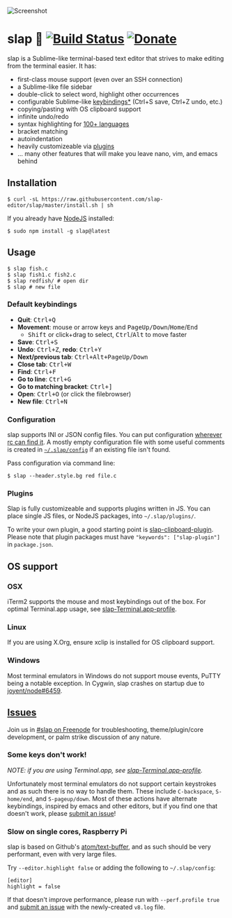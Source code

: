 ![Screenshot](https://raw.githubusercontent.com/slap-editor/slap/master/screenshot.png)

slap :wave: [![Build Status](https://img.shields.io/travis/slap-editor/slap.svg)](https://travis-ci.org/slap-editor/slap) [![Donate](https://img.shields.io/gratipay/slap.svg)](https://gratipay.com/slap/)
====

slap is a Sublime-like terminal-based text editor that strives to make editing
from the terminal easier. It has:

* first-class mouse support (even over an SSH connection)
* a Sublime-like file sidebar
* double-click to select word, highlight other occurrences
* configurable Sublime-like [keybindings](#default-keybindings)[*](#some-keys-dont-work) (Ctrl+S save, Ctrl+Z undo, etc.)
* copying/pasting with OS clipboard support
* infinite undo/redo
* syntax highlighting for [100+ languages](https://github.com/isagalaev/highlight.js/tree/master/src/languages)
* bracket matching
* autoindentation
* heavily customizeable via [plugins](#plugins)
* ... many other features that will make you leave nano, vim, and emacs behind

Installation
------------

    $ curl -sL https://raw.githubusercontent.com/slap-editor/slap/master/install.sh | sh

If you already have [NodeJS](http://nodejs.org/download/) installed:

    $ sudo npm install -g slap@latest

Usage
-----

    $ slap fish.c
    $ slap fish1.c fish2.c
    $ slap redfish/ # open dir
    $ slap # new file

### Default keybindings

* **Quit**: <kbd>Ctrl+Q</kbd>
* **Movement**: mouse or arrow keys and <kbd>PageUp/Down</kbd>/<kbd>Home</kbd>/<kbd>End</kbd>
  * <kbd>Shift</kbd> or click+drag to select, <kbd>Ctrl</kbd>/<kbd>Alt</kbd> to move faster
* **Save**: <kbd>Ctrl+S</kbd>
* **Undo**: <kbd>Ctrl+Z</kbd>, **redo**: <kbd>Ctrl+Y</kbd>
* **Next/previous tab**: <kbd>Ctrl+Alt+PageUp/Down</kbd>
* **Close tab**: <kbd>Ctrl+W</kbd>
* **Find**: <kbd>Ctrl+F</kbd>
* **Go to line**: <kbd>Ctrl+G</kbd>
* **Go to matching bracket**: <kbd>Ctrl+]</kbd>
* **Open**: <kbd>Ctrl+O</kbd> (or click the filebrowser)
* **New file**: <kbd>Ctrl+N</kbd>

### Configuration

slap supports INI or JSON config files. You can put configuration [wherever rc can find it](https://github.com/dominictarr/rc#standards).
A mostly empty configuration file with some useful comments is created in [`~/.slap/config`](default-config.ini)
if an existing file isn't found.

Pass configuration via command line:

    $ slap --header.style.bg red file.c

### Plugins

Slap is fully customizeable and supports plugins written in JS. You can place
single JS files, or NodeJS packages, into `~/.slap/plugins/`.

To write your own plugin, a good starting point is
[slap-clipboard-plugin](https://github.com/slap-editor/slap-clipboard-plugin).
Please note that plugin packages must have `"keywords": ["slap-plugin"]` in
`package.json`.

OS support
----------

### OSX

iTerm2 supports the mouse and most keybindings out of the box. For optimal
Terminal.app usage, see [slap-Terminal.app-profile](https://github.com/slap-editor/slap-Terminal.app-profile).

### Linux

If you are using X.Org, ensure xclip is installed for OS clipboard support.

### Windows

Most terminal emulators in Windows do not support mouse events, PuTTY being a
notable exception. In Cygwin, slap crashes on startup due to
[joyent/node#6459](https://github.com/joyent/node/issues/6459).

[Issues](../../issues/new)
--------

Join us in [#slap on Freenode](http://webchat.freenode.net/?channels=slap) for
troubleshooting, theme/plugin/core development, or palm strike discussion of any
nature.

### Some keys don't work!

*NOTE: if you are using Terminal.app, see [slap-Terminal.app-profile](https://github.com/slap-editor/slap-Terminal.app-profile).*

Unfortunately most terminal emulators do not support certain keystrokes and as
such there is no way to handle them. These include `C-backspace`, `S-home/end`,
and `S-pageup/down`. Most of these actions have alternate keybindings, inspired
by emacs and other editors, but if you find one that doesn't work, please
[submit an issue](../../issues/new)!

### Slow on single cores, Raspberry Pi

slap is based on Github's [atom/text-buffer](https://github.com/atom/text-buffer),
and as such should be very performant, even with very large files.

Try `--editor.highlight false` or adding the following to `~/.slap/config`:

    [editor]
    highlight = false

If that doesn't improve performance, please run with `--perf.profile true` and
[submit an issue](../../issues/new) with the newly-created `v8.log` file.
